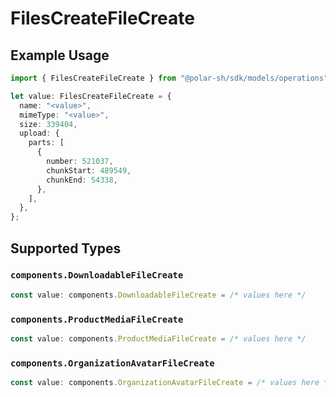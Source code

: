 # FilesCreateFileCreate

## Example Usage

```typescript
import { FilesCreateFileCreate } from "@polar-sh/sdk/models/operations";

let value: FilesCreateFileCreate = {
  name: "<value>",
  mimeType: "<value>",
  size: 339404,
  upload: {
    parts: [
      {
        number: 521037,
        chunkStart: 489549,
        chunkEnd: 54338,
      },
    ],
  },
};
```

## Supported Types

### `components.DownloadableFileCreate`

```typescript
const value: components.DownloadableFileCreate = /* values here */
```

### `components.ProductMediaFileCreate`

```typescript
const value: components.ProductMediaFileCreate = /* values here */
```

### `components.OrganizationAvatarFileCreate`

```typescript
const value: components.OrganizationAvatarFileCreate = /* values here */
```

